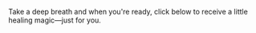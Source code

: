 Take a deep breath and when you're ready, click below to receive a little healing magic—just for you.
